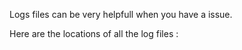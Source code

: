 Logs files can be very helpfull when you have a issue.

Here are the locations of all the log files :